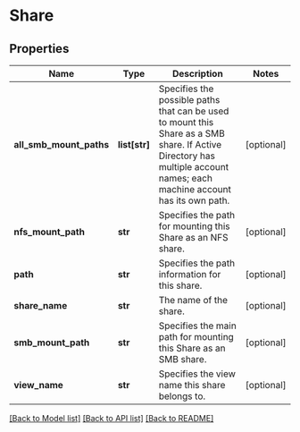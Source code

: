# Share

## Properties
Name | Type | Description | Notes
------------ | ------------- | ------------- | -------------
**all_smb_mount_paths** | **list[str]** | Specifies the possible paths that can be used to mount this Share as a SMB share. If Active Directory has multiple account names; each machine account has its own path. | [optional] 
**nfs_mount_path** | **str** | Specifies the path for mounting this Share as an NFS share. | [optional] 
**path** | **str** | Specifies the path information for this share. | [optional] 
**share_name** | **str** | The name of the share. | [optional] 
**smb_mount_path** | **str** | Specifies the main path for mounting this Share as an SMB share. | [optional] 
**view_name** | **str** | Specifies the view name this share belongs to. | [optional] 

[[Back to Model list]](../README.md#documentation-for-models) [[Back to API list]](../README.md#documentation-for-api-endpoints) [[Back to README]](../README.md)


